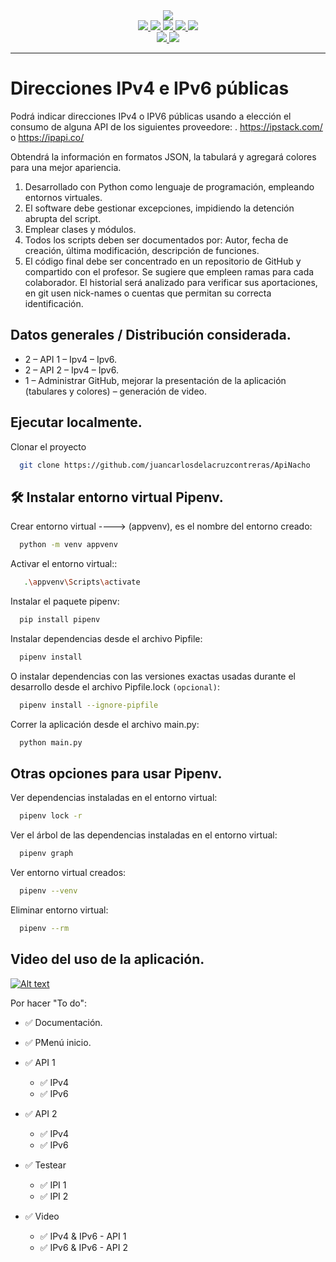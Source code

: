 <div align="center"><img src="https://www.brandbucket.com/sites/default/files/logo_uploads/334406/large_devmonks.png"></div>

<div align="center">
  
  <a href="https://pypi.org/project/httpx/">
  <img src="https://img.shields.io/github/pipenv/locked/dependency-version/juancarlosdelacruzcontreras/ApiNacho/httpx/main?color=orange">
  </a>
  
  <a href="https://pypi.org/project/requests/">
  <img src="https://img.shields.io/github/pipenv/locked/dependency-version/juancarlosdelacruzcontreras/ApiNacho/requests/main?color=orange">
  </a>
  
  <a href="https://pypi.org/project/tabulate/">
  <img src="https://img.shields.io/github/pipenv/locked/dependency-version/juancarlosdelacruzcontreras/ApiNacho/tabulate/main?color=orange">
  </a>
  
  <a href="https://pypi.org/project/progress/">
  <img src="https://img.shields.io/github/pipenv/locked/dependency-version/juancarlosdelacruzcontreras/ApiNacho/progress/main?color=orange">
  </a>
  
  <a href="https://pypi.org/project/colorama/">
  <img src="https://img.shields.io/github/pipenv/locked/dependency-version/juancarlosdelacruzcontreras/ApiNacho/colorama/main?color=orange">
  </a>
</div>

<div align="center">
  
  <a href="https://github.com/juancarlosdelacruzcontreras/ApiNacho/issues">
  <img src="https://img.shields.io/github/issues/juancarlosdelacruzcontreras/ApiNacho">
  </a>
  
  <a href="https://github.com/juancarlosdelacruzcontreras/ApiNacho/pulls">
  <img src="https://img.shields.io/github/issues-pr-closed/juancarlosdelacruzcontreras/ApiNacho">
  </a>
  
</div>

***
# **Direcciones IPv4 e IPv6 públicas**

Podrá indicar direcciones IPv4 o IPV6 públicas usando a elección el consumo de alguna API de los siguientes proveedore: . 
https://ipstack.com/ o https://ipapi.co/

Obtendrá la información en formatos JSON, la tabulará y agregará colores para una mejor apariencia. 

  1. Desarrollado con Python como lenguaje de programación, empleando entornos virtuales.
  2. El software debe gestionar excepciones, impidiendo la detención abrupta del script.
  3. Emplear clases y módulos.
  4. Todos los scripts deben ser documentados por:
    Autor, fecha de creación, última modificación, descripción de funciones.
  5. El código final debe ser concentrado en un repositorio de GitHub y compartido con el profesor. Se sugiere que empleen ramas para cada colaborador. El historial será analizado para verificar sus aportaciones, en git usen nick-names o cuentas que permitan su correcta identificación.

## Datos generales / Distribución considerada.
  
  * 2 – API 1 – Ipv4 – Ipv6.
  * 2 – API 2 – Ipv4 – Ipv6.
  * 1 – Administrar GitHub, mejorar la presentación de la aplicación (tabulares y colores) – generación de video.

## Ejecutar localmente.

Clonar el proyecto

```bash
  git clone https://github.com/juancarlosdelacruzcontreras/ApiNacho
```

## 🛠 Instalar entorno virtual Pipenv.

Crear entorno virtual ----> (appvenv), es el nombre del entorno creado:

```bash
  python -m venv appvenv 
```

Activar el entorno virtual::

```bash
   .\appvenv\Scripts\activate
```

Instalar el paquete pipenv:

```bash
  pip install pipenv
```

Instalar dependencias desde el archivo Pipfile:

```bash
  pipenv install
```

O instalar dependencias con las versiones exactas usadas durante el desarrollo desde el archivo Pipfile.lock `(opcional)`:

```bash
  pipenv install --ignore-pipfile
```

Correr la aplicación desde el archivo main.py:

```bash
  python main.py
```

## Otras opciones para usar Pipenv.

Ver dependencias instaladas en el entorno virtual:

```bash
  pipenv lock -r
```

Ver el árbol de las dependencias instaladas en el entorno virtual:

```bash
  pipenv graph
```

Ver entorno virtual creados:

```bash
  pipenv --venv
```

Eliminar entorno virtual:

```bash
  pipenv --rm
```


## Video del uso de la aplicación.

[![Alt text](https://img.youtube.com/vi/S1o8wkBgEeU/0.jpg)](https://www.youtube.com/watch?v=S1o8wkBgEeU)


Por hacer "To do":
* ✅ Documentación.
*  ✅ PMenú inicio.

* ✅ API 1
    * ✅ IPv4
    * ✅ IPv6

* ✅ API 2
    * ✅ IPv4
    * ✅ IPv6

* ✅ Testear
    * ✅ IPI 1
    * ✅ IPI 2

* ✅ Video
    * ✅ IPv4 & IPv6 - API 1
    * ✅ IPv6 & IPv6 - API 2
